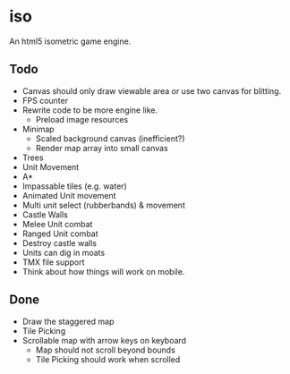 iso
====

An html5 isometric game engine.

Todo
----
* Canvas should only draw viewable area or use two canvas for blitting.
* FPS counter
* Rewrite code to be more engine like.
  * Preload image resources
* Minimap
  * Scaled background canvas (inefficient?)
  * Render map array into small canvas
* Trees
* Unit Movement
* A*
* Impassable tiles (e.g. water)
* Animated Unit movement
* Multi unit select (rubberbands) & movement
* Castle Walls
* Melee Unit combat
* Ranged Unit combat
* Destroy castle walls
* Units can dig in moats
* TMX file support
* Think about how things will work on mobile.

Done
----
* Draw the staggered map
* Tile Picking
* Scrollable map with arrow keys on keyboard
  * Map should not scroll beyond bounds
  * Tile Picking should work when scrolled